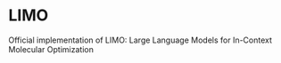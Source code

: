 # LIMO
Official implementation of LIMO: Large Language Models for In-Context Molecular Optimization
